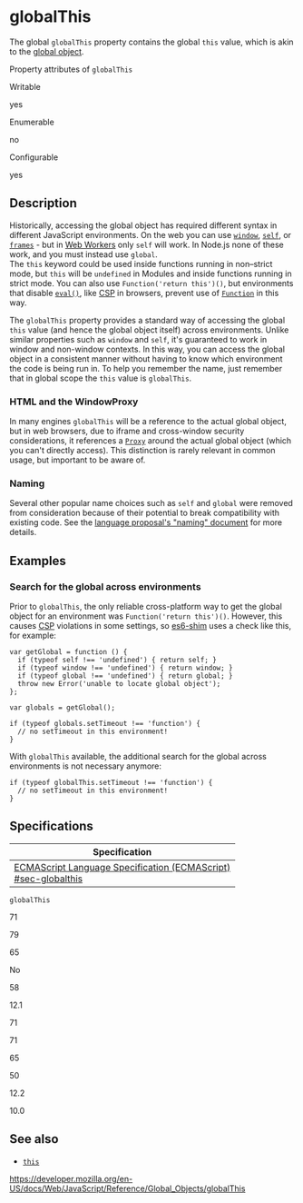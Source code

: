 globalThis
==========

The global `globalThis` property contains the global `this` value, which is akin to the [global object](https://developer.mozilla.org/en-US/docs/Glossary/Global_object).

Property attributes of `globalThis`

Writable

yes

Enumerable

no

Configurable

yes

Description
-----------

Historically, accessing the global object has required different syntax in different JavaScript environments. On the web you can use [`window`](https://developer.mozilla.org/en-US/docs/Web/API/Window/window), [`self`](https://developer.mozilla.org/en-US/docs/Web/API/Window/self), or [`frames`](https://developer.mozilla.org/en-US/docs/Web/API/Window/frames) - but in [Web Workers](https://developer.mozilla.org/en-US/docs/Web/API/Worker) only `self` will work. In Node.js none of these work, and you must instead use `global`.  
The `this` keyword could be used inside functions running in non–strict mode, but `this` will be `undefined` in Modules and inside functions running in strict mode. You can also use `Function('return this')()`, but environments that disable [`eval()`](eval), like [CSP](https://developer.mozilla.org/en-US/docs/Glossary/CSP) in browsers, prevent use of [`Function`](function) in this way.

The `globalThis` property provides a standard way of accessing the global `this` value (and hence the global object itself) across environments. Unlike similar properties such as `window` and `self`, it's guaranteed to work in window and non-window contexts. In this way, you can access the global object in a consistent manner without having to know which environment the code is being run in. To help you remember the name, just remember that in global scope the `this` value is `globalThis`.

### HTML and the WindowProxy

In many engines `globalThis` will be a reference to the actual global object, but in web browsers, due to iframe and cross-window security considerations, it references a [`Proxy`](proxy) around the actual global object (which you can't directly access). This distinction is rarely relevant in common usage, but important to be aware of.

### Naming

Several other popular name choices such as `self` and `global` were removed from consideration because of their potential to break compatibility with existing code. See the [language proposal's "naming" document](https://github.com/tc39/proposal-global/blob/master/NAMING.md) for more details.

Examples
--------

### Search for the global across environments

Prior to `globalThis`, the only reliable cross-platform way to get the global object for an environment was `Function('return this')()`. However, this causes [CSP](https://developer.mozilla.org/en-US/docs/Web/HTTP/CSP) violations in some settings, so [es6-shim](https://github.com/paulmillr/es6-shim) uses a check like this, for example:

    var getGlobal = function () {
      if (typeof self !== 'undefined') { return self; }
      if (typeof window !== 'undefined') { return window; }
      if (typeof global !== 'undefined') { return global; }
      throw new Error('unable to locate global object');
    };

    var globals = getGlobal();

    if (typeof globals.setTimeout !== 'function') {
      // no setTimeout in this environment!
    }

With `globalThis` available, the additional search for the global across environments is not necessary anymore:

    if (typeof globalThis.setTimeout !== 'function') {
      // no setTimeout in this environment!
    }

Specifications
--------------

<table><thead><tr class="header"><th>Specification</th></tr></thead><tbody><tr class="odd"><td><a href="https://tc39.es/ecma262/#sec-globalthis">ECMAScript Language Specification (ECMAScript)<br />
<span class="small">#sec-globalthis</span></a></td></tr></tbody></table>

`globalThis`

71

79

65

No

58

12.1

71

71

65

50

12.2

10.0

See also
--------

-   [`this`](../operators/this)

<a href="https://developer.mozilla.org/en-US/docs/Web/JavaScript/Reference/Global_Objects/globalThis" class="_attribution-link">https://developer.mozilla.org/en-US/docs/Web/JavaScript/Reference/Global_Objects/globalThis</a>
